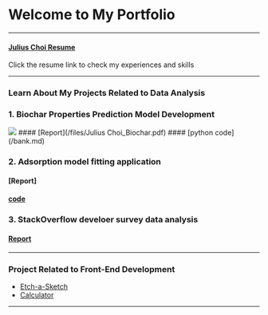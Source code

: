 # Welcome to My Portfolio

---

#### [Julius Choi Resume](/files/resume.pdf)
Click the resume link to check my experiences and skills

---
### Learn About My Projects Related to Data Analysis

<!--#### [Internal Blog Post Project](/bank.md)-->
### 1. Biochar Properties Prediction Model Development
<img src="images/charcoal.png?raw=true"/>
#### [Report](/files/Julius Choi_Biochar.pdf)
#### [python code](/bank.md)

### 2. Adsorption model fitting application
#### [Report]
#### [code](https://github.com/drspchoi/adsorption)


### 3. StackOverflow develoer survey data analysis
#### [Report](/files/Stack-Overflow-developer-survey-JC.pdf)
---
<!--
#### [Linked File Project](/files/Day 12 - 21 days to data.pdf)
<img src="images/Julius Choi.png?raw=true"/>
I am going to add my biochar project and some projects from IBM data analyst program.  

---
#### [External Link Project](https://www.linkedin.com/in/drspchoi)
[<img src="images/21 Days To Data Challenge What I've Learned Cover.png?raw=true"/>](https://www.linkedin.com/in/JuliusChoi)
I still have no idea what I would include here


---
#### [Education Project](https://www.linkedin.com/pulse/massachusetts-education-analysis-samantha-paul/)
[<img src="images/21 Days To Data Challenge What I've Learned Cover.png?raw=true"/>](https://www.linkedin.com/pulse/what-i-learned-21-days-data-avery-smith)
In this case study from Data Analytics Accelerator, I was prompted to analyze the State of Massachusetts education data. The main focuses were:
What schools are struggling the most?
How does class size affect college admission?
What are the top math schools in the state? 

---
-->
### Project Related to Front-End Development

- [Etch-a-Sketch](https://drspchoi.github.io/etch-a-sketch/)
- [Calculator](https://drspchoi.github.io/calculator/)
---




